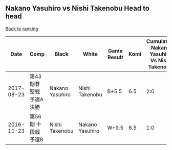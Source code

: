 ## Nakano Yasuhiro vs Nishi Takenobu Head to head

[Back to ranking](../../index.md)




| **Date** | **Comp** | **Black** | **White** | **Game Result** | **Komi** | **Cumulative Nakano Yasuhiro Vs Nishi Takenobu** | **Nakano Yasuhiro Streak** | **Nishi Takenobu Streak** | 
| --- | --- | --- | --- | --- | --- | --- | --- | --- |
| 2017-08-23 | 第43期碁聖戦　予選A決勝 | Nakano Yasuhiro | Nishi Takenobu | B+5.5 | 6.5 | 2:0 | 2 | 0 | 
| 2016-11-23 | 第56期 十段戦 予選B | Nishi Takenobu | Nakano Yasuhiro | W+9.5 | 6.5 | 1:0 | 1 | 0 |




